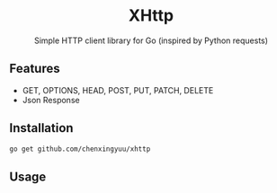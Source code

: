 <p align="center">
<h1 align="center">XHttp</h1>
<p align="center">Simple HTTP client library for Go (inspired by Python requests)</p>

## Features

- GET, OPTIONS, HEAD, POST, PUT, PATCH, DELETE
- Json Response

## Installation

```bash
go get github.com/chenxingyuu/xhttp
```

## Usage

```go

```



